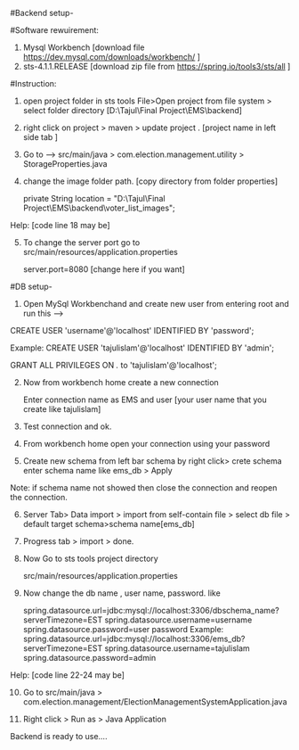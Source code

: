 #Backend setup-

#Software rewuirement:

1. Mysql Workbench [download file  https://dev.mysql.com/downloads/workbench/ ]
2. sts-4.1.1.RELEASE [download zip file from https://spring.io/tools3/sts/all ]

#Instruction:

1. open project folder in sts tools 
    File>Open project from file system > select folder directory [D:\Tajul\Final Project\EMS\backend]

2. right click on project > maven > update project . [project name in left side tab ]
3. Go to --> src/main/java > com.election.management.utility > StorageProperties.java
4. change the image folder path. [copy directory from folder properties]

	private String location = "D:\\Tajul\\Final Project\\EMS\\backend\\voter_list_images"; 

Help: [code line 18 may be]

5. To change the server port go to src/main/resources/application.properties

	server.port=8080 [change here if you want]

#DB setup-

1. Open MySql Workbenchand and create new user from entering root and run this -->

CREATE USER 'username'@'localhost'
IDENTIFIED BY 'password'; 

Example:  CREATE USER 'tajulislam'@'localhost'
IDENTIFIED BY 'admin';
	 
GRANT ALL PRIVILEGES ON *.* to 'tajulislam'@'localhost';
 

2. Now from workbench home create a new connection 

	Enter connection name as EMS and user [your user name that you create like tajulislam] 
3. Test connection and ok. 
4. From workbench home open your connection using your password 
5. Create new schema from left bar schema by right click> crete schema
	enter schema name like ems_db > Apply

Note: if schema name not showed then close the connection and reopen the connection.

6. Server Tab> Data import > import from self-contain file > 
	select db file > default target schema>schema name[ems_db] 
7. Progress tab > import > done. 
8. Now Go to sts tools project directory

	src/main/resources/application.properties
9. Now change the db name , user name, password. like 

	spring.datasource.url=jdbc:mysql://localhost:3306/dbschema_name?serverTimezone=EST
	spring.datasource.username=username
	spring.datasource.password=user password
Example: 
	spring.datasource.url=jdbc:mysql://localhost:3306/ems_db?serverTimezone=EST
	spring.datasource.username=tajulislam
	spring.datasource.password=admin
	
Help: [code line 22-24 may be]

10. Go to src/main/java > com.election.management/ElectionManagementSystemApplication.java

11. Right click > Run as > Java Application 

Backend is ready to use....
